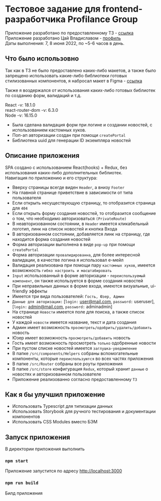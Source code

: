 # Тестовое задание для frontend-разработчика Profilance Group

Приложение разработано по предоставленному ТЗ - [ссылка](https://github.com/profilancegroup/frontend-test-task)\
Приложение разработано Цай Владиславом - [профиль](https://github.com/rubyhat)\
Даты выполнения: 7, 8 июня 2022, по ~5-6 часов в день.

## Что было использовно

Так как в ТЗ не было предоставлено каких-либо макетов, а также было запрещено использовать какие-либо библиотеки готовых стилизованных компонентов, я набросал макет в Figma - [ссылка](https://www.figma.com/file/MkRmZQhRfEUH62gN9OQdzX/Profilance-Group?node-id=2%3A73)

Также я воздержался от использования каких-либо готовых библиотек по созданию форм, валидаций и т.д.

React -v: 18.1.0\
react-router-dom -v: 6.3.0\
Node -v: 16.15.0

- Была сделана валидация форм при логине и создании новостей, с использованием кастомных хуков.
- Поп-ап авторизации создан при помощи `createPortal`
- Библиотека uuid для генерации ID экземпляра новостей

## Описание приложения

SPA создано с использованием React(hooks) + Redux, без использования каких-либо дополнительных библиотек.\
Навигация по приложению и его структура:

- Вверху страницы всегде виден `Header`, а внизу `Footer`
- На главной странице приветствие в зависимости от типа пользователя
- Если открыть несуществующую страницу, то отобразится страница для `404`
- Если открыть форму создания новостей, то отобразится сообщение о том, что необходимо авторизоваться `(PrivateRoute)`
- В неавторизованном состоянии, в `Header` имеется кликабельный логотип, линк на список новостей и кнопка Входа
- В авторизованном состоянии, добавляется линк на страницу, где находится форма создания новостей
- Форма авторизации выполнена в виде `pop-up` при помощи `createPortal`
- Форма авторизации `провалидированна`, для более интересной валидации, в качестве логина я использовал е-мейл
- Валидация реализована при помощи пару `кастомных хуков`, имеется возможность `гибко настроить и масштабировать`
- `Input` использованный в форме авторизации - `переиспользуемый компонент`, он также используется в форме создания новостей
- При неправильных данных в форме входа, имеются визуальные, ui-friendly эффекты
- Имеется три вида пользователей: `Гость, Юзер, Админ`
- `Данные для авторизации:` [`login:` user@mail.com, `password:` useruser], [`login:` admin@mail.com, `password:` adminadmin]
- На странице `Новости` имеется поле для поиска, а также список новостей
- У каждой `новости` имеется название, текст и дата создания
- Админ имеет возможность `просмотреть/одобрить/удалить/добавить `новость
- Юзер имеет возможность `просмотреть/добавить` новость
- Гость имеет возможность просмотреть `только` одобренные новости
- При пустом списке новостей имеется `заглушка-уведомление`
- В папке `/src/components/Helpers` собраны вспомогательные компоненты, которые `переиспользуются` во всех частях приложения
- В папке `/src/Router` собраны все роуты приложения
- В папке `/src/store` конфигурация `Redux`, который хранит `данные` о новостях и авторизованном пользователе
- Приложение реализованно согласно предоставленному `ТЗ`

## Как я бы улучшил приложение

- Использовать Typescript для типизации данных
- Использовать Storybook для ручного тестирования и документации компонентов
- Использовать CSS Modules вместо БЭМ

## Запуск приложения

В директории приложения выполнить

### `npm start`

Приложение запустится по адресу [http://localhost:3000](http://localhost:3000)

### `npm run build`

Билд приложения
